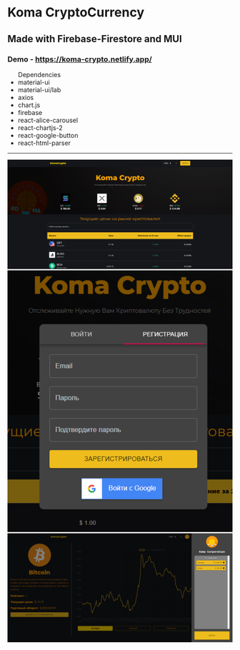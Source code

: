 # Koma CryptoCurrency
## Made with Firebase-Firestore and MUI

### Demo - https://koma-crypto.netlify.app/

<ul>
Dependencies 
<li>material-ui</li>
<li>material-ui/lab</li>
<li>axios</li>
<li>chart.js</li>
<li>firebase</li>
<li>react-alice-carousel</li>
<li>react-chartjs-2</li>
<li>react-google-button</li>
<li>react-html-parser</li>
</ul>

<hr>

<img src='1.png'/>
<img src='2.png'/>
<img src='3.png'/>
